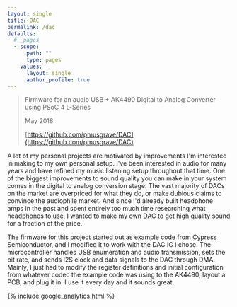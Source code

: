 ```yaml
---
layout: single
title: DAC
permalink: /dac
defaults:
  # _pages
  - scope:
      path: ""
      type: pages
    values:
      layout: single
      author_profile: true
---
```


> Firmware for an audio USB + AK4490 Digital to Analog Converter using PSoC 4 L-Series
>
> May 2018
>
> [https://github.com/pmusgrave/DAC](https://github.com/pmusgrave/DAC)

A lot of my personal projects are motivated by improvements I'm interested in making to my own personal setup. I've been interested in audio for many years and have refined my music listening setup throughout that time. One of the biggest improvements to sound quality you can make in your system comes in the digital to analog conversion stage. The vast majority of DACs on the market are overpriced for what they do, or make dubious claims to convince the audiophile market. And since I'd already built headphone amps in the past and spent entirely too much time researching what headphones to use, I wanted to make my own DAC to get high quality sound for a fraction of the price.

The firmware for this project started out as example code from Cypress Semiconductor, and I modified it to work with the DAC IC I chose. The microcontroller handles USB enumeration and audio transmission, sets the bit rate, and sends I2S clock and data signals to the DAC through DMA. Mainly, I just had to modify the register definitions and initial configuration from whatever codec the example code was using to the AK4490, layout a PCB, and plug it in. I use it every day and it sounds great.

{% include google_analytics.html %}